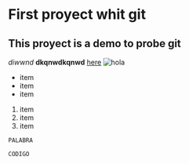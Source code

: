 # First proyect whit git
## This proyect is a demo to **probe** git
_diwwnd_ **dkqnwdkqnwd** [here](www.google.com)
![hola](https://www.imagen.com.mx/assets/img/imagen_share.png)

- item
- item
- item

1. item
2. item
3. item

`PALABRA`

````
CODIGO

````
